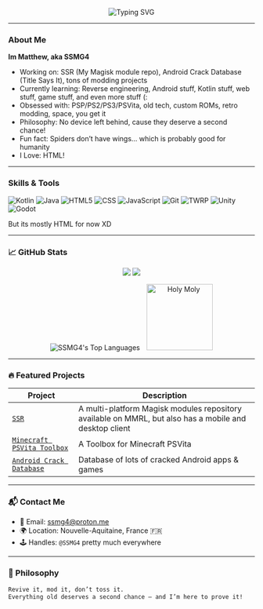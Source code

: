 <!-- Typing Banner -->
<p align="center">
  <img src="https://readme-typing-svg.demolab.com?font=Fira+Code&weight=500&size=24&pause=1000&center=true&vCenter=true&width=435&lines=SSMG4+Here;Gamer,+lol;Developing+For+Fun!;I+Love+HTML;You+Still+Reading+This+Bruh?" alt="Typing SVG" />
</p>

---

### About Me

**Im Matthew, aka SSMG4**

* Working on: SSR (My Magisk module repo), Android Crack Database (Title Says It), tons of modding projects
* Currently learning: Reverse engineering, Android stuff, Kotlin stuff, web stuff, game stuff, and even more stuff (:
* Obsessed with: PSP/PS2/PS3/PSVita, old tech, custom ROMs, retro modding, space, you get it
* Philosophy: No device left behind, cause they deserve a second chance!
* Fun fact: Spiders don’t have wings... which is probably good for humanity
* I Love: HTML!

---

### Skills & Tools

![Kotlin](https://img.shields.io/badge/-Kotlin-7F52FF?logo=kotlin&logoColor=white&style=flat)
![Java](https://img.shields.io/badge/-Java-007396?logo=java&logoColor=white&style=flat)
![HTML5](https://img.shields.io/badge/-HTML5-E34F26?logo=html5&logoColor=white&style=flat)
![CSS](https://img.shields.io/badge/-CSS-663399?logo=css&logoColor=white&style=flat)
![JavaScript](https://img.shields.io/badge/-JavaScript-F4E21D?logo=javascript&logoColor=yellow&style=flat)
![Git](https://img.shields.io/badge/-Git-F05032?logo=git&logoColor=white&style=flat)
![TWRP](https://img.shields.io/badge/-TWRP-00A0E4?logo=android&logoColor=white&style=flat)
![Unity](https://img.shields.io/badge/-Unity-000000?logo=unity&logoColor=white&style=flat)
![Godot](https://img.shields.io/badge/-Godot-2596BE?logo=Godot&logoColor=white&style=flat)

But its mostly HTML for now XD

---

### 📈 GitHub Stats

<div align="center">
<img src="https://github-readme-streak-stats.herokuapp.com/?user=SSMG4&theme=radical" />

<img src="https://github-readme-stats.vercel.app/api?username=SSMG4&show_icons=true&theme=radical&hide=prs" />
  <p>
    <img src="https://github-readme-stats.vercel.app/api/top-langs?username=SSMG4&show_icons=true&theme=tokyonight&layout=compact" alt="SSMG4's Top Languages" style="display:inline-block;" />
    <img src="https://c.tenor.com/IQcYOoTEuXYAAAAC/tenor.gif" alt="Holy Moly" height="135px" style="display:inline-block; margin-left: 10px;" />
  </p>
</div>

---

### 🔥 Featured Projects

| Project                                                    | Description                                              |
| ---------------------------------------------------------- | ---------------------------------------------------------|
| [`SSR`](https://github.com/SSMG4/SSR)        | A multi-platform Magisk modules repository available on MMRL, but also has a mobile and desktop client |
| [`Minecraft PSVita Toolbox`](https://github.com/SSMG4/Minecraft-PlayStationVita-Toolbox)               | A Toolbox for Minecraft PSVita |
| [`Android Crack Database`](https://github.com/SSMG4/Android-Crack-Database)              | Database of lots of cracked Android apps & games |

---

### 📬 Contact Me

* 📧 Email: [ssmg4@proton.me](mailto:ssmg4@proton.me)
* 🌍 Location: Nouvelle-Aquitaine, France 🇫🇷
* 🕹️ Handles: `@SSMG4` pretty much everywhere

---

### 💬 Philosophy

```bash
Revive it, mod it, don’t toss it.
Everything old deserves a second chance – and I’m here to prove it!
```

<!---
Matt192200/Matt192200 is a ✨ special ✨ repository because its `README.md` (this file) appears on your GitHub profile.
You can click the Preview link to take a look at your changes.
--->
